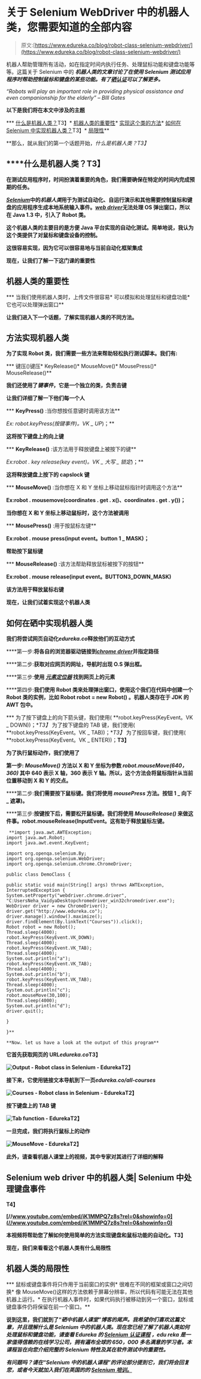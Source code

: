 # 关于 Selenium WebDriver 中的机器人类，您需要知道的全部内容

> 原文:[https://www.edureka.co/blog/robot-class-selenium-webdriver/](https://www.edureka.co/blog/robot-class-selenium-webdriver/)

机器人帮助管理所有活动，如在指定时间内执行任务、处理鼠标功能和键盘功能等等。这篇关于 Selenium 中的 ***机器人类的文章讨论了在使用 Selenium 测试应用程序时帮助控制鼠标和键盘的某些功能。有了[硒认证](https://www.edureka.co/selenium-certification-training)可以了解更多。***

*“Robots will play an important role in providing physical assistance and even companionship for the elderly” – BIll Gates*

**以下是我们将在本文中涉及的主题**

***   [什么是机器人类？](#What_is_a_Robot_class?)T3】*   [机器人类的重要性](#Importance_of_Robot_class)*   [实现这个类的方法](#Methods_to_implement_the_robot_class)*   [如何在 Selenium 中实现机器人类？](#How_to_implement_the_Robot_class_in_Selenium?)T3】*   [局限性](#Limitations)**

**那么，就从我们的第一个话题开始，*什么是机器人类？*T3】**

## ****什么是机器人类？**T3】**

**在测试应用程序时，时间扮演着重要的角色，我们需要确保在特定的时间内完成预期的任务。**

**[***Selenium***](https://www.edureka.co/blog/what-is-selenium/)中的*机器人类*用于为测试自动化、自运行演示和其他需要控制鼠标和键盘的应用程序生成本地系统输入事件。[***web driver***](https://www.edureka.co/blog/selenium-webdriver-architecture/)无法处理 OS 弹出窗口，所以在 Java 1.3 中，引入了 Robot 类。**

**这个机器人类的主要目的是方便 Java 平台实现的自动化测试[](https://www.edureka.co/blog/selenium-tutorial)。简单地说，我认为这个类提供了对鼠标和键盘设备的控制。**

**这很容易实现，因为它可以很容易地与当前自动化框架集成**

**现在，让我们了解一下这门课的重要性**

## ****机器人类的重要性****

***   当我们使用机器人类时，上传文件很容易*   可以模拟和处理鼠标和键盘功能*   它也可以处理弹出窗口**

**让我们进入下一个话题，了解实现机器人类的不同方法。**

## ****方法实现机器人类****

**为了实现 Robot 类，我们需要一些方法来帮助轻松执行测试脚本。我们有:**

***   键压()键压*   KeyRelease()*   MouseMove()*   MousePress()*   MouseRelease()**

**我们还使用了*键事件*，它是一个独立的类，负责击键**

**让我们详细了解一下他们每一个人**

***   **KeyPress()** :当你想按任意键时调用该方法**

**Ex: robot.keyPress(按键事件*)。VK _ UP*)；**

**这将按下键盘上的向上键**

***   **KeyRelease()** :该方法用于释放键盘上被按下的键**

**Ex:robot . key release(key event*)。VK _ 大写 _ 锁定*)；**

**这将释放键盘上按下的 capslock 键**

***   **MouseMove()** :当你想在 X 和 Y 坐标上移动鼠标指针时调用这个方法**

**Ex:robot . mousemove(coordinates . get . x()、coordinates . get . y())；**

**当你想在 X 和 Y 坐标上移动鼠标时，这个方法被调用**

***   **MousePress()** :用于按鼠标左键**

**Ex:robot . mouse press(input event。button 1 _ MASK)；**

**帮助按下鼠标键**

***   **MouseRelease()** :该方法帮助释放鼠标被按下的按钮**

**Ex:robot . mouse release(input event。BUTTON3_DOWN_MASK)**

**该方法用于释放鼠标右键**

**现在，让我们试着实现这个机器人类**

## ****如何在硒中实现机器人类****

**我们将尝试网页自动化*edureka.co*释放他们的互动方式**

****第一步:**将各自的浏览器驱动链接到[***chrome driver***](https://www.edureka.co/blog/selenium-chromedriver-and-geckodriver/)并指定路径**

****第二步:**获取对应网页的网址，导航时出现 O.S 弹出框。**

****第三步:**使用 [***元素定位器***](https://www.edureka.co/blog/locators-in-selenium/) 找到网页上的元素**

****第四步:**我们使用 Robot 类来处理弹出窗口，使用这个我们在代码中创建一个 Robot 类的实例，比如 **Robot robot = new Robot()** 。机器人类存在于 JDK 的 AWT 包中。**

***   为了按下键盘上的向下箭头键，我们使用( **robot.keyPress(KeyEvent。VK _ DOWN))；**T3】*   为了按下键盘的 TAB 键，我们使用( **robot.keyPress(KeyEvent。VK _ TAB))；**T3】*   为了按回车键，我们使用( **robot.keyPress(KeyEvent。VK _ ENTER))；**T3】**

**为了执行鼠标动作，我们使用了**

****第一步:** *MouseMove()* 方法以 X 和 Y 坐标为参数 *robot.mouseMove(640，360)* 其中 640 表示 X 轴，360 表示 Y 轴。所以，这个方法会将鼠标指针从当前位置移动到 X 和 Y 的交点。**

****第二步:**我们需要按下鼠标键。我们将使用 *mousePress* 方法。按钮 1 _ 向下 _ 遮罩)。**

****第三步:**按键按下后，需要松开鼠标键。我们将使用 *MouseRelease()* 来做这件事。robot.mouseRelease(InputEvent。这有助于释放鼠标左键。**

```
 **import java.awt.AWTException;
import java.awt.Robot;
import java.awt.event.KeyEvent;

import org.openqa.selenium.By;
import org.openqa.selenium.WebDriver;
import org.openqa.selenium.chrome.ChromeDriver;

public class DemoClass {

public static void main(String[] args) throws AWTException, InterruptedException {
System.setProperty("webdriver.chrome.driver", "C:UsersNeha_VaidyaDesktopchromedriver_win32chromedriver.exe");
WebDriver driver = new ChromeDriver();
driver.get("http://www.edureka.co");
driver.manage().window().maximize();
driver.findElement(By.linkText("Courses")).click();
Robot robot = new Robot();
Thread.sleep(4000);
robot.keyPress(KeyEvent.VK_DOWN);
Thread.sleep(4000);
robot.keyPress(KeyEvent.VK_TAB);
Thread.sleep(4000);
System.out.println("a");
robot.keyPress(KeyEvent.VK_TAB);
Thread.sleep(4000);
System.out.println("b");
robot.keyPress(KeyEvent.VK_TAB);
Thread.sleep(4000);
System.out.println("c");
robot.mouseMove(30,100);
Thread.sleep(4000);
System.out.println("d");
driver.quit();

}

}** 
```

```
**Now. let us have a look at the output of this program**
```

**它首先获取网页的 URL*edureka.co*T3】**

**![Output - Robot class in Selenium - Edureka](../Images/6f011e13f12e2351cafb5099710c077c.png)T2】**

**接下来，它使用链接文本导航到下一页*edureka.co/all-courses***

**![Courses - Robot class in Selenium - Edureka](../Images/81fe2711278a09e0e8c9f66e3dfa6794.png)T2】**

**按下键盘上的 TAB 键**

**![Tab function - Edureka](../Images/50a23a6c2cee0cb7ea88b5936c8e5ed1.png)T2】**

**一旦完成，我们将执行鼠标上的动作**

**![MouseMove - Edureka](../Images/a4ff0a1893f937ec03d000f864515454.png)T2】**

**此外，请查看机器人课堂上的视频，其中专家对其进行了详细的解释**

## ****Selenium web driver 中的机器人类| Selenium 中处理键盘事件****

**T4】**

**[//www.youtube.com/embed/iK1MMPQ7z8s?rel=0&showinfo=0](//www.youtube.com/embed/iK1MMPQ7z8s?rel=0&showinfo=0)**

**本视频将帮助您了解如何使用简单的方法实现键盘和鼠标功能的自动化。T3】**

**现在，我们来看看这个机器人类有什么局限性**

## ****机器人类的局限性****

***   鼠标或键盘事件将只作用于当前窗口的实例*   很难在不同的框架或窗口之间切换*   像 MouseMove()这样的方法依赖于屏幕分辨率，所以代码有可能无法在其他机器上运行。*   在执行机器人事件时，如果代码执行被移动到另一个窗口，鼠标或键盘事件仍将保留在前一个窗口。**

**说到这里，我们就到了“*硒中机器人课堂”博客的尾声。我希望你们喜欢这篇文章，并且理解什么是 Selenium 中的机器人类。现在您已经了解了机器人类如何处理鼠标和键盘功能，请查看 Edureka 的 **[Selenium 认证课程](https://www.edureka.co/selenium-certification-training)** ，edu reka 是一家值得信赖的在线学习公司，拥有遍布全球的 650，000 多名满意的学习者。本课程旨在向您介绍完整的 Selenium 特性及其在软件测试中的重要性。***

***有问题吗？请在“Selenium 中的机器人课程”的评论部分提到它，我们将会回复您，或者今天就加入我们在英国的的 [Selenium 培训。](https://www.edureka.co/selenium-certification-training-uk)***